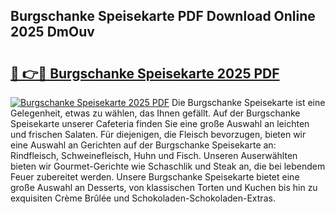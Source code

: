 ## Burgschanke Speisekarte PDF Download Online 2025 DmOuv

# <h2><a href="http://gc5tj4x.nevu.top/?p=Burgschanke+Speisekarte">🔗 👉🔴 Burgschanke Speisekarte 2025 PDF</a></h2>

[![Burgschanke Speisekarte 2025 PDF](https://i.imgur.com/dBaPXMq.png)](http://gc5tj4x.nevu.top/?p=Burgschanke+Speisekarte)
Die Burgschanke Speisekarte ist eine Gelegenheit, etwas zu wählen, das Ihnen gefällt. Auf der Burgschanke Speisekarte unserer Cafeteria finden Sie eine große Auswahl an leichten und frischen Salaten. Für diejenigen, die Fleisch bevorzugen, bieten wir eine Auswahl an Gerichten auf der Burgschanke Speisekarte an: Rindfleisch, Schweinefleisch, Huhn und Fisch. Unseren Auserwählten bieten wir Gourmet-Gerichte wie Schaschlik und Steak an, die bei lebendem Feuer zubereitet werden. Unsere Burgschanke Speisekarte bietet eine große Auswahl an Desserts, von klassischen Torten und Kuchen bis hin zu exquisiten Crème Brûlée und Schokoladen-Schokoladen-Extras.

